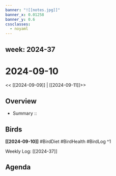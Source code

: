 ```yaml
---
banner: "![[notes.jpg]]"
banner_x: 0.01258
banner_y: 0.6
cssclasses:
  - noyaml
---
```

week: 2024-37
---

# 2024-09-10

<< [[2024-09-09]] | [[2024-09-11]]>>


## Overview
- Summary :: 
## Birds
**[[2024-09-10]]**
#BirdDiet 
#BirdHealth 
#BirdLog 
^1

Weekly Log: [[2024-37]]

## Agenda

